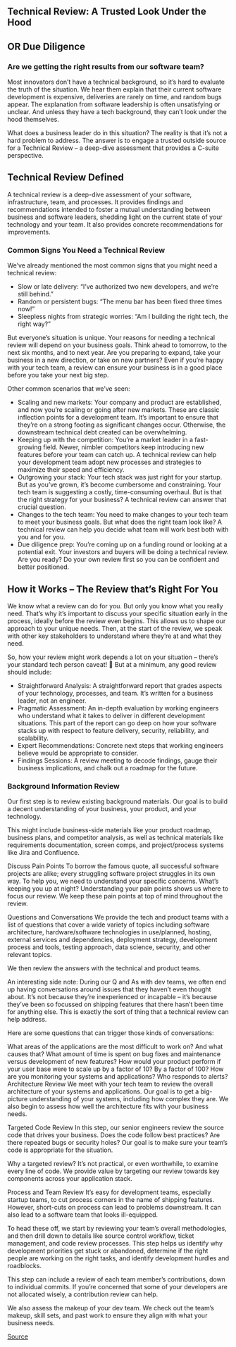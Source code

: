## Technical Review: A Trusted Look Under the Hood
## OR Due Diligence

### Are we getting the right results from our software team?
Most innovators don’t have a technical background, so it’s hard to evaluate the truth of the situation. We hear them explain that their current software development is expensive, deliveries are rarely on time, and random bugs appear. The explanation from software leadership is often unsatisfying or unclear. And unless they have a tech background, they can’t look under the hood themselves.

What does a business leader do in this situation? The reality is that it’s not a hard problem to address. The answer is to engage a trusted outside source for a Technical Review – a deep-dive assessment that provides a C-suite perspective. 


## Technical Review Defined
A technical review is a deep-dive assessment of your software, infrastructure, team, and processes. It provides findings and recommendations intended to foster a mutual understanding between business and software leaders, shedding light on the current state of your technology and your team. It also provides concrete recommendations for improvements.

### Common Signs You Need a Technical Review
We’ve already mentioned the most common signs that you might need a technical review:

* Slow or late delivery: “I’ve authorized two new developers, and we’re still behind.”
* Random or persistent bugs: “The menu bar has been fixed three times now!”
* Sleepless nights from strategic worries: “Am I building the right tech, the right way?”

But everyone’s situation is unique. Your reasons for needing a technical review will depend on your business goals. Think ahead to tomorrow, to the next six months, and to next year. Are you preparing to expand, take your business in a new direction, or take on new partners? Even if you’re happy with your tech team, a review can ensure your business is in a good place before you take your next big step.

Other common scenarios that we’ve seen:

- Scaling and new markets: Your company and product are established, and now you’re scaling or going after new markets. These are classic inflection points for a development  team. It’s important to ensure that they’re on a strong footing as significant changes occur. Otherwise, the downstream technical debt created can be overwhelming.
- Keeping up with the competition: You’re a market leader in a fast-growing field. Newer, nimbler competitors keep introducing new features before your team can catch up. A technical review can help your development team adopt new processes and strategies to maximize their speed and efficiency.
- Outgrowing your stack: Your tech stack was just right for your startup. But as you’ve grown, it’s become cumbersome and constraining. Your tech team is suggesting a costly, time-consuming overhaul. But is that the right strategy for your business? A technical review can answer that crucial question.
- Changes to the tech team: You need to make changes to your tech team to meet your business goals. But what does the right team look like? A technical review can help you decide what team will work best both with you and for you.
- Due diligence prep: You’re coming up on a funding round or looking at a potential exit. Your investors and buyers will be doing a technical review. Are you ready? Do your own review first so you can be confident and better positioned.

## How it Works – The Review that’s Right For You
We know what a review can do for you. But only you know what you really need. That’s why it’s important to discuss your specific situation early in the process, ideally before the review even begins. This allows us to shape our approach to your unique needs. Then, at the start of the review, we speak with other key stakeholders to understand where they’re at and what they need.

So, how your review might work depends a lot on your situation – there’s your standard tech person caveat! 🙂  But at a minimum, any good review should include:

- Straightforward Analysis: A straightforward report that grades aspects of your technology, processes, and team. It’s written for a business leader, not an engineer.
- Pragmatic Assessment: An in-depth evaluation by working engineers who understand what it takes to deliver in different development situations. This part of the report can go deep on how your software stacks up with respect to feature delivery, security, reliability, and scalability.
- Expert Recommendations: Concrete next steps that working engineers believe would be appropriate to consider.
- Findings Sessions: A review meeting to decode findings, gauge their business implications, and chalk out a roadmap for the future.

### Background Information Review
Our first step is to review existing background materials. Our goal is to build a decent understanding of your business, your product, and your technology.

This might include business-side materials like your product roadmap, business plans, and competitor analysis, as well as technical materials like requirements documentation, screen comps, and project/process systems like Jira and Confluence.

Discuss Pain Points
To borrow the famous quote, all successful software projects are alike; every struggling software project struggles in its own way. To help you, we need to understand your specific concerns.  What’s keeping you up at night? Understanding your pain points shows us where to focus our review. We keep these pain points at top of mind throughout the review.

Questions and Conversations
We provide the tech and product teams with a list of questions that cover a wide variety of topics including software architecture, hardware/software technologies in use/planned, hosting, external services and dependencies, deployment strategy, development process and tools, testing approach, data science, security, and other relevant topics.

We then review the answers with the technical and product teams.

An interesting side note: During our Q and As with dev teams, we often end up having conversations around issues that they haven’t even thought about. It’s not because they’re inexperienced or incapable – it’s because they’ve been so focussed on shipping features that there hasn’t been time for anything else. This is exactly the sort of thing that a technical review can help address.

Here are some questions that can trigger those kinds of conversations:

What areas of the applications are the most difficult to work on? And what causes that?
What amount of time is spent on bug fixes and maintenance versus development of new features?
How would your product perform if your user base were to scale up by a factor of 10? By a factor of 100?
How are you monitoring your systems and applications?  Who responds to alerts?
Architecture Review
We meet with your tech team to review the overall architecture of your systems and applications. Our goal is to get a big-picture understanding of your systems, including how complex they are. We also begin to assess how well the architecture fits with your business needs.

Targeted Code Review
In this step, our senior engineers review the source code that drives your business. Does the code follow best practices? Are there repeated bugs or security holes? Our goal is to make sure your team’s code is appropriate for the situation.

Why a targeted review? It’s not practical, or even worthwhile, to examine every line of code. We provide value by targeting our review towards key components across your application stack.

Process and Team Review
It’s easy for development teams, especially startup teams, to cut process corners in the name of shipping features. However, short-cuts on process can lead to problems downstream. It can also lead to a software team that looks ill-equipped.

To head these off, we start by reviewing your team’s overall methodologies, and then drill down to details like source control workflow, ticket management, and code review processes. This step helps us identify why development priorities get stuck or abandoned, determine if the right people are working on the right tasks, and identify development hurdles and roadblocks.

This step can include a review of each team member’s contributions, down to individual commits. If you’re concerned that some of your developers are not allocated wisely, a contribution review can help.

We also assess the makeup of your dev team. We check out the team’s makeup, skill sets, and past work to ensure they align with what your business needs.

[Source](https://www.techempower.com/blog/2023/08/21/technical-review-a-trusted-look-under-the-hood/)

